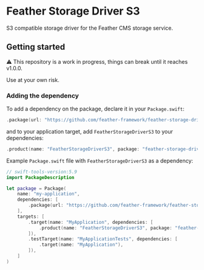 # Feather Storage Driver S3

S3 compatible storage driver for the Feather CMS storage service.

## Getting started

⚠️ This repository is a work in progress, things can break until it reaches v1.0.0. 

Use at your own risk.

### Adding the dependency

To add a dependency on the package, declare it in your `Package.swift`:

```swift
.package(url: "https://github.com/feather-framework/feather-storage-driver-s3", .upToNextMinor(from: "0.2.1")),
```

and to your application target, add `FeatherStorageDriverS3` to your dependencies:

```swift
.product(name: "FeatherStorageDriverS3", package: "feather-storage-driver-s3")
```

Example `Package.swift` file with `FeatherStorageDriverS3` as a dependency:

```swift
// swift-tools-version:5.9
import PackageDescription

let package = Package(
    name: "my-application",
    dependencies: [
        .package(url: "https://github.com/feather-framework/feather-storage-driver-s3", .upToNextMinor(from: "0.2.1")),
    ],
    targets: [
        .target(name: "MyApplication", dependencies: [
            .product(name: "FeatherStorageDriverS3", package: "feather-storage-driver-s3")
        ]),
        .testTarget(name: "MyApplicationTests", dependencies: [
            .target(name: "MyApplication"),
        ]),
    ]
)
```

